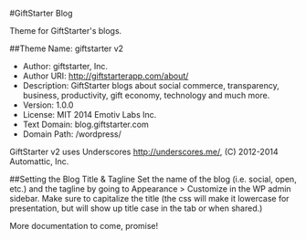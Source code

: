 #GiftStarter Blog

Theme for GiftStarter's blogs.

##Theme Name: giftstarter v2
- Author: giftstarter, Inc. 
- Author URI: http://giftstarterapp.com/about/
- Description: GiftStarter blogs about social commerce, transparency, business, productivity, gift economy, technology and much more.
- Version: 1.0.0
- License: MIT 2014 Emotiv Labs Inc.
- Text Domain: blog.giftstarter.com
- Domain Path: /wordpress/

GiftStarter v2 uses Underscores http://underscores.me/, (C) 2012-2014 Automattic, Inc.

##Setting the Blog Title & Tagline
Set the name of the blog (i.e. social, open, etc.) and the tagline by going to Appearance > Customize in the WP admin sidebar. Make sure to capitalize the title (the css will make it lowercase for presentation, but will show up title case in the tab or when shared.)

More documentation to come, promise!
